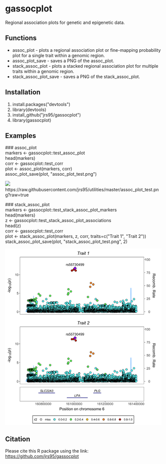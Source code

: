 # gassocplot
Regional association plots for genetic and epigenetic data.

## Functions
* assoc_plot - plots a regional association plot or fine-mapping probability plot for a single trait within a genomic region.  
* assoc_plot_save - saves a PNG of the assoc_plot.  
* stack_assoc_plot - plots a stacked regional association plot for multiple traits within a genomic region.  
* stack_assoc_plot_save - saves a PNG of the stack_assoc_plot.  

## Installation
1. install.packages("devtools")
2. library(devtools) 
3. install_github("jrs95/gassocplot")
4. library(gassocplot)

## Examples
\#\#\# assoc_plot  
markers <- gassocplot::test_assoc_plot  
head(markers)  
corr <- gassocplot::test_corr   
plot <- assoc_plot(markers, corr)   
assoc_plot_save(plot, "assoc_plot_test.png")  

<img src="image" width="40%">
https://raw.githubusercontent.com/jrs95/utilities/master/assoc_plot_test.png?raw=true
</img>

\#\#\# stack_assoc_plot  
markers <- gassocplot::test_stack_assoc_plot_markers  
head(markers)  
z <- gassocplot::test_stack_assoc_plot_associations  
head(z)  
corr <- gassocplot::test_corr   
plot <- stack_assoc_plot(markers, z, corr, traits=c("Trait 1", "Trait 2"))  
stack_assoc_plot_save(plot, "stack_assoc_plot_test.png", 2)

![](https://raw.githubusercontent.com/jrs95/utilities/master/stack_assoc_plot_test.png?raw=true)

## Citation
Please cite this R package using the link: https://github.com/jrs95/gassocplot
